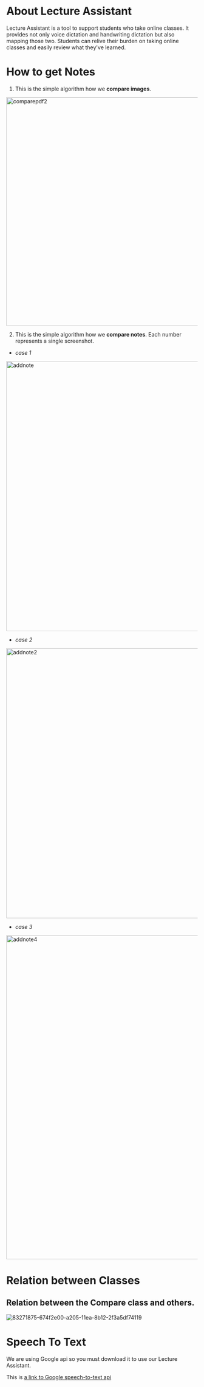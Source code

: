 # About Lecture Assistant
Lecture Assistant is a tool to support students who take online classes. It provides not only voice dictation and handwriting dictation but also mapping those two. Students can relive their burden on taking online classes and easily review what they've learned.



# How to get Notes

1. This is the simple algorithm how we **compare images**.

<img width="602" alt="comparepdf2" src="https://user-images.githubusercontent.com/47098720/83944111-f24eaa80-a83b-11ea-8818-b865959099e4.png">





2. This is the simple algorithm  how we **compare notes**. Each number represents a single screenshot.

* *case 1*

<img width="711" alt="addnote" src="https://user-images.githubusercontent.com/47098720/83944270-1ced3300-a83d-11ea-9ca8-a95425c939c0.png">



* *case 2*

<img width="711" alt="addnote2" src="https://user-images.githubusercontent.com/47098720/83944355-e6fc7e80-a83d-11ea-8772-c9c86b6e3502.png">



* *case 3*

<img width="853" alt="addnote4" src="https://user-images.githubusercontent.com/47098720/83944695-6f7c1e80-a840-11ea-9781-847a39f15367.png">






# Relation between Classes
## Relation between the Compare class and others.
![83271875-674f2e00-a205-11ea-8b12-2f3a5df74119](https://user-images.githubusercontent.com/47098720/83944863-a6066900-a841-11ea-901b-6e0d024e7984.png)


# Speech To Text
We are using Google api so you must download it to use our Lecture Assistant.

This is [a link to Google speech-to-text api](https://cloud.google.com/speech-to-text)

